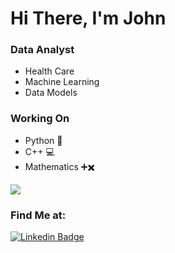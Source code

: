 <h1> Hi There, I'm John </h1>

### Data Analyst 
- Health Care 
- Machine Learning 
- Data Models 


### Working On 
- Python :snake: 
- C++ 💻
- Mathematics ➕✖️


![]("https://giphy.com/gifs/c64-varundo-l0NwPdduX7IL1rS1i")


### Find Me at: 
[![Linkedin Badge](https://img.shields.io/badge/-LinkedIn-blue?style=flat-square&logo=Linkedin&logoColor=white&link=https://www.linkedin.com/in/hemanthkollipara/)](https://www.linkedin.com/in/johnbarry816/)
<!--
**jbarry376/jbarry376** is a ✨ _special_ ✨ repository because its `README.md` (this file) appears on your GitHub profile.

:snake: 


-->
